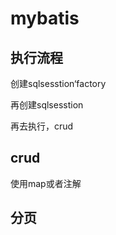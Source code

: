 # mybatis





## 执行流程

创建sqlsesstion‘factory

再创建sqlsesstion

再去执行，crud







## crud

使用map或者注解



## 分页

